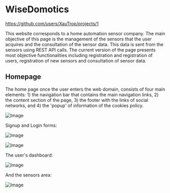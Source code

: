 # WiseDomotics

https://github.com/users/XauTrop/projects/1

This website corresponds to a home automation sensor company. The main objective of this page is the management of the sensors that the user acquires and the consultation of the sensor data. This data is sent from the sensors using REST API calls. The current version of the page presents most objective functionalities including registration and registration of users, registration of new sensors and consultation of sensor data.
<h2>Homepage</h2>
The home page once the user enters the web domain, consists of four main elements: 1) the navigation bar that contains the main navigation links, 2) the content section of the page, 3) the footer with the links of social networks, and 4) the 'popup' of information of the cookies policy.

<br>


![Image](https://user-images.githubusercontent.com/33551241/176420226-5827a9ae-8cae-4db8-98b8-601d364a6d63.png)

Signup and Login forms:


![Image](https://user-images.githubusercontent.com/33551241/176420513-163995cd-f57b-450c-94eb-477e1c88d7c9.png)


![Image](https://user-images.githubusercontent.com/33551241/176420529-766be4fb-295f-4ac6-b960-9700bb747051.png)


The user's dashboard:



![Image](https://user-images.githubusercontent.com/33551241/176420661-a2abcc28-2f06-44cb-8609-14edda7e06b6.png)

And the sensors area:



![Image](https://user-images.githubusercontent.com/33551241/176420869-202c4ba7-8110-4f3b-8447-4e52735eabe1.png)
